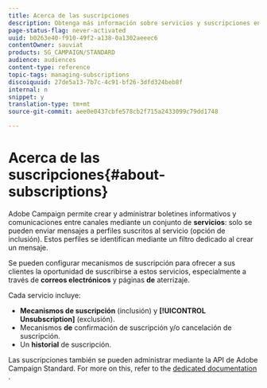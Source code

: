 ```yaml
---
title: Acerca de las suscripciones
description: Obtenga más información sobre servicios y suscripciones en Campaign Standard.
page-status-flag: never-activated
uuid: b0263e40-f910-49f2-a138-0a1302aeeec6
contentOwner: sauviat
products: SG_CAMPAIGN/STANDARD
audience: audiences
content-type: reference
topic-tags: managing-subscriptions
discoiquuid: 27de5a13-7b7c-4c91-bf26-3dfd324beb8f
internal: n
snippet: y
translation-type: tm+mt
source-git-commit: aee0e0437cbfe578cb2f715a2433099c79dd1748

---
```



# Acerca de las suscripciones{#about-subscriptions}

Adobe Campaign permite crear y administrar boletines informativos y comunicaciones entre canales mediante un conjunto de **servicios**: solo se pueden enviar mensajes a perfiles suscritos al servicio (opción de inclusión). Estos perfiles se identifican mediante un filtro dedicado al crear un mensaje.

Se pueden configurar mecanismos de suscripción para ofrecer a sus clientes la oportunidad de suscribirse a estos servicios, especialmente a través de **correos electrónicos** y páginas **de** aterrizaje.

Cada servicio incluye:

* **Mecanismos de suscripción** (inclusión) y **[!UICONTROL Unsubscription]** (exclusión).
* Mecanismos **de** confirmación de suscripción y/o cancelación de suscripción.
* Un **historial** de suscripción.

Las suscripciones también se pueden administrar mediante la API de Adobe Campaign Standard. For more on this, refer to the [dedicated documentation](../../api/using/creating-a-service.md) .
